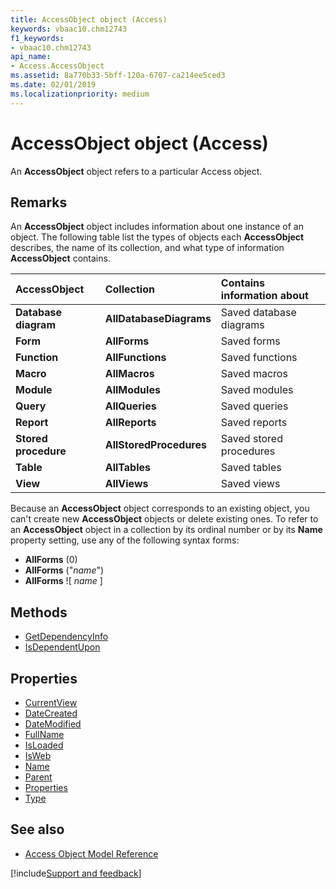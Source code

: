 ```yaml
---
title: AccessObject object (Access)
keywords: vbaac10.chm12743
f1_keywords:
- vbaac10.chm12743
api_name:
- Access.AccessObject
ms.assetid: 8a770b33-5bff-120a-6707-ca214ee5ced3
ms.date: 02/01/2019
ms.localizationpriority: medium
---
```



# AccessObject object (Access)

An **AccessObject** object refers to a particular Access object.

## Remarks

An **AccessObject** object includes information about one instance of an object. The following table list the types of objects each **AccessObject** describes, the name of its collection, and what type of information **AccessObject** contains.

|AccessObject|Collection|Contains information about|
|:-----|:-----|:-----|
|**Database diagram**|**AllDatabaseDiagrams**|Saved database diagrams|
|**Form**|**AllForms**|Saved forms|
|**Function**|**AllFunctions**|Saved functions|
|**Macro**|**AllMacros**|Saved macros|
|**Module**|**AllModules**|Saved modules|
|**Query**|**AllQueries**|Saved queries|
|**Report**|**AllReports**|Saved reports|
|**Stored procedure**|**AllStoredProcedures**|Saved stored procedures|
|**Table**|**AllTables**|Saved tables|
|**View**|**AllViews**|Saved views|

Because an **AccessObject** object corresponds to an existing object, you can't create new **AccessObject** objects or delete existing ones. To refer to an **AccessObject** object in a collection by its ordinal number or by its **Name** property setting, use any of the following syntax forms:

- **AllForms** (0)
- **AllForms** ("_name_")
- **AllForms** ![ _name_ ]

## Methods

- [GetDependencyInfo](Access.AccessObject.GetDependencyInfo.md)
- [IsDependentUpon](Access.AccessObject.IsDependentUpon.md)

## Properties

- [CurrentView](Access.AccessObject.CurrentView.md)
- [DateCreated](Access.AccessObject.DateCreated.md)
- [DateModified](Access.AccessObject.DateModified.md)
- [FullName](Access.AccessObject.FullName.md)
- [IsLoaded](Access.AccessObject.IsLoaded.md)
- [IsWeb](Access.AccessObject.IsWeb.md)
- [Name](Access.AccessObject.Name.md)
- [Parent](Access.AccessObject.Parent.md)
- [Properties](Access.AccessObject.Properties.md)
- [Type](Access.AccessObject.Type.md)

## See also

- [Access Object Model Reference](overview/access/object-model.md)

[!include[Support and feedback](~/includes/feedback-boilerplate.md)]
